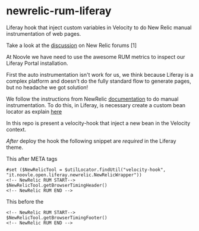 newrelic-rum-liferay
====================

Liferay hook that inject custom variables in Velocity to do New Relic manual instrumentation of web pages.

Take a look at the [discussion](https://discuss.newrelic.com/t/howto-real-user-monitoring-in-liferay-portal-6-1-6-2/4293) on New Relic forums [1]

At Noovle we have need to use the awesome RUM metrics to inspect our Liferay Portal installation.

First the auto instrumentation isn't work for us, we think because Liferay is a complex platform and doesn't do the fully standard flow to generate pages, but no headache we got solution!

We follow the instructions from NewRelic [documentation](https://docs.newrelic.com/docs/agents/java-agent/instrumentation/page-load-timing-java#manual_instrumentation) to do manual instrumentation.
To do this, in Liferay, is necessary create a custom bean locator as explain [here](https://www.liferay.com/web/pmesotten/blog/-/blogs/inject-any-custom-class-or-service-into-web-content-templates)

In this repo is present a velocity-hook that inject a new bean in the Velocity context.

_After_ deploy the hook the following snippet are _required_ in the Liferay theme.

This after META tags
```
#set ($NewRelicTool = $utilLocator.findUtil("velocity-hook", "it.noovle.open.liferay.newrelic.NewRelicWrapper"))
<!-- NewRelic RUM START-->
$NewRelicTool.getBrowserTimingHeader()
<!-- NewRelic RUM END -->
```

This before the </body>
```
<!-- NewRelic RUM START-->
$NewRelicTool.getBrowserTimingFooter()
<!-- NewRelic RUM END -->
```
